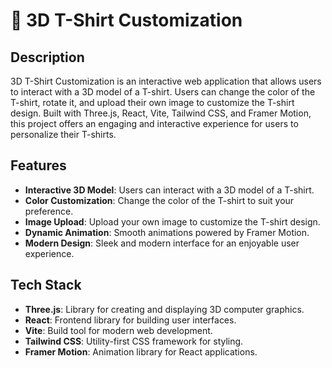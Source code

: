 # 🎨 3D T-Shirt Customization

## Description

3D T-Shirt Customization is an interactive web application that allows users to interact with a 3D model of a T-shirt. Users can change the color of the T-shirt, rotate it, and upload their own image to customize the T-shirt design. Built with Three.js, React, Vite, Tailwind CSS, and Framer Motion, this project offers an engaging and interactive experience for users to personalize their T-shirts.

## Features

- **Interactive 3D Model**: Users can interact with a 3D model of a T-shirt.
- **Color Customization**: Change the color of the T-shirt to suit your preference.
- **Image Upload**: Upload your own image to customize the T-shirt design.
- **Dynamic Animation**: Smooth animations powered by Framer Motion.
- **Modern Design**: Sleek and modern interface for an enjoyable user experience.

## Tech Stack

- **Three.js**: Library for creating and displaying 3D computer graphics.
- **React**: Frontend library for building user interfaces.
- **Vite**: Build tool for modern web development.
- **Tailwind CSS**: Utility-first CSS framework for styling.
- **Framer Motion**: Animation library for React applications.
